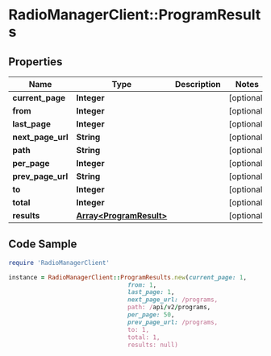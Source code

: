 # RadioManagerClient::ProgramResults

## Properties

Name | Type | Description | Notes
------------ | ------------- | ------------- | -------------
**current_page** | **Integer** |  | [optional] 
**from** | **Integer** |  | [optional] 
**last_page** | **Integer** |  | [optional] 
**next_page_url** | **String** |  | [optional] 
**path** | **String** |  | [optional] 
**per_page** | **Integer** |  | [optional] 
**prev_page_url** | **String** |  | [optional] 
**to** | **Integer** |  | [optional] 
**total** | **Integer** |  | [optional] 
**results** | [**Array&lt;ProgramResult&gt;**](ProgramResult.md) |  | [optional] 

## Code Sample

```ruby
require 'RadioManagerClient'

instance = RadioManagerClient::ProgramResults.new(current_page: 1,
                                 from: 1,
                                 last_page: 1,
                                 next_page_url: /programs,
                                 path: /api/v2/programs,
                                 per_page: 50,
                                 prev_page_url: /programs,
                                 to: 1,
                                 total: 1,
                                 results: null)
```


